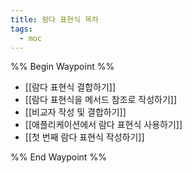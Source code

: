```yaml
---
title: 람다 표현식 목차
tags:
  - moc
---
```

%% Begin Waypoint %%
- [[람다 표현식 결합하기]]
- [[람다 표현식을 메서드 참조로 작성하기]]
- [[비교자 작성 및 결합하기]]
- [[애플리케이션에서 람다 표현식 사용하기]]
- [[첫 번째 람다 표현식 작성하기]]

%% End Waypoint %%